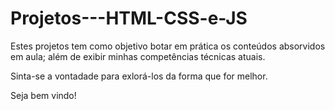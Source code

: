 # Projetos---HTML-CSS-e-JS


Estes projetos tem como objetivo botar em prática os conteúdos absorvidos em aula; além de exibir minhas competências técnicas atuais.

Sinta-se a vontadade para exlorá-los da forma que for melhor.

Seja bem vindo!


